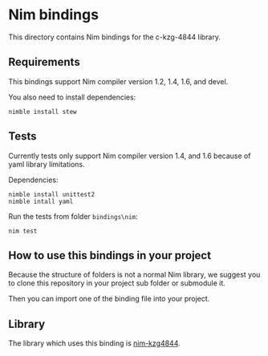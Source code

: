 # Nim bindings

This directory contains Nim bindings for the c-kzg-4844 library.

## Requirements

This bindings support Nim compiler version 1.2, 1.4, 1.6, and devel.

You also need to install dependencies:

```
nimble install stew
```

## Tests

Currently tests only support Nim compiler version 1.4, and 1.6 because of yaml library limitations.

Dependencies:

```
nimble install unittest2
nimble intall yaml
```

Run the tests from folder `bindings\nim`:

```
nim test
```

## How to use this bindings in your project

Because the structure of folders is not a normal Nim library, we suggest you to
clone this repository in your project sub folder or submodule it.

Then you can import one of the binding file into your project.

## Library

The library which uses this binding is [nim-kzg4844](https://github.com/status-im/nim-kzg4844).
